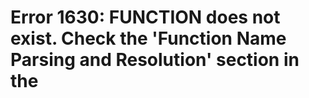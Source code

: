 # Error 1630: FUNCTION does not exist. Check the 'Function Name Parsing and Resolution' section in the

